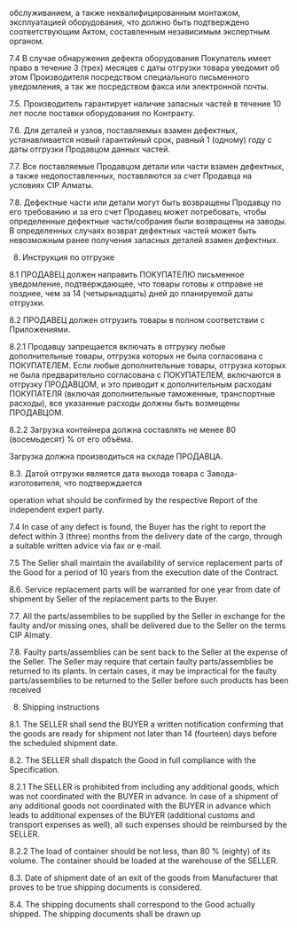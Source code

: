 обслуживанием, а также неквалифицированным
монтажом, эксплуатацией оборудования, что должно
быть подтверждено соответствующим Актом,
составленным независимым экспертным органом.

7.4 В случае обнаружения дефекта оборудования Покупатель имеет право в течение 3 (трех) месяцев с даты отгрузки товара уведомит об этом Производителя посредством специального письменного уведомления, а так же посредством факса или электронной почты.

7.5. Производитель гарантирует наличие запасных частей в течение 10 лет после поставки оборудования по Контракту.

7.6. Для деталей и узлов, поставляемых взамен дефектных, устанавливается новый гарантийный срок, равный 1 (одному) году с даты отгрузки Продавцом данных частей.

7.7. Все поставляемые Продавцом детали или части взамен дефектных, а также недопоставленных, поставляются за счет Продавца на условиях CIP Алматы.

7.8. Дефектные части или детали могут быть возвращены Продавцу по его требованию и за его счет Продавец может потребовать, чтобы определенные дефектные части/собрания были возвращены на заводы. В определенных случаях возврат дефектных частей может быть невозможным ранее получения запасных деталей взамен дефектных.

8. Инструкция по отгрузке

8.1 ПРОДАВЕЦ должен направить ПОКУПАТЕЛЮ письменное уведомление, подтверждающее, что товары готовы к отправке не позднее, чем за 14 (четырьнадцать) дней до планируемой даты отгрузки.

8.2 ПРОДАВЕЦ должен отгрузить товары в полном соответствии с Приложениями.

8.2.1 Продавцу запрещается включать в отгрузку любые дополнительные товары, отгрузка которых не была согласована с ПОКУПАТЕЛЕМ. Если любые дополнительные товары, отгрузка которых не была предварительно согласована с ПОКУПАТЕЛЕМ, включаются в отгрузку ПРОДАВЦОМ, и это приводит к дополнительным расходам ПОКУПАТЕЛЯ (включая дополнительные таможенные, транспортные расходы), все указанные расходы должны быть возмещены ПРОДАВЦОМ.

8.2.2 Загрузка контейнера должна составлять не менее 80 (восемьдесят) % от его объёма.

Загрузка должна производиться на складе
ПРОДАВЦА.

8.3. Датой отгрузки является дата выхода товара с Завода-изготовителя, что подтверждается

operation what should be confirmed by the respective
Report of the independent expert party.

7.4 In case of any defect is found, the Buyer has the right to report the defect within 3 (three) months from the delivery date of the cargo, through a suitable written advice via fax or e-mail.

7.5 The Seller shall maintain the availability of service replacement parts of the Good for a period of 10 years from the execution date of the Contract.

8.6. Service replacement parts will be warranted for one year from date of shipment by Seller of the replacement parts to the Buyer.

7.7. All the parts/assemblies to be supplied by the Seller in exchange for the faulty and/or missing ones, shall be delivered due to the Seller on the terms CIP Almaty.

7.8. Faulty parts/assemblies can be sent back to the Seller at the expense of the Seller. The Seller may require that certain faulty parts/assemblies be returned to its plants. In certain cases, it may be impractical for the faulty parts/assemblies to be returned to the Seller before such products has been received

8. Shipping instructions

8.1. The SELLER shall send the BUYER a written notification confirming that the goods are ready for shipment not later than 14 (fourteen) days before the scheduled shipment date.

8.2. The SELLER shall dispatch the Good in full compliance with the Specification.

8.2.1 The SELLER is prohibited from including any additional goods, which was not coordinated with the BUYER in advance. In case of a shipment of any additional goods not coordinated with the BUYER in advance which leads to additional expenses of the BUYER (additional customs and transport expenses as well), all such expenses should be reimbursed by the SELLER.

8.2.2 The load of container should be not less, than 80 % (eighty) of its volume. The container should be loaded at the warehouse of the SELLER.

8.3. Date of shipment date of an exit of the goods from Manufacturer that proves to be true shipping documents is considered.

8.4. The shipping documents shall correspond to the Good actually shipped. The shipping documents shall be drawn up